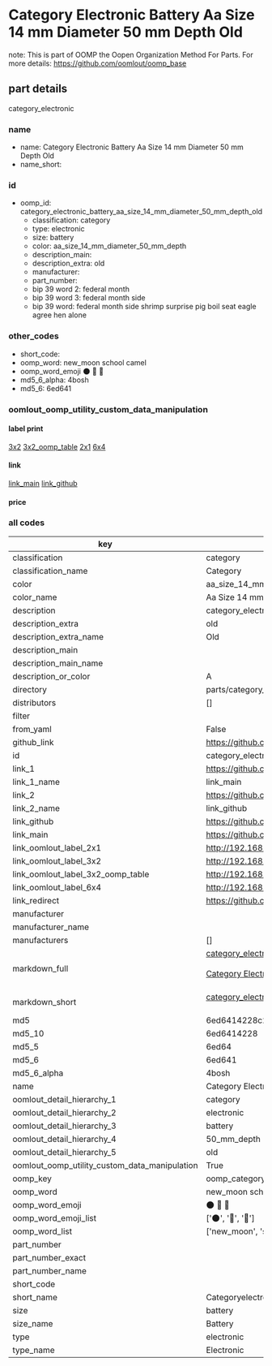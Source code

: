 # Category Electronic Battery Aa Size 14 mm Diameter 50 mm Depth Old  

note: This is part of OOMP the Oopen Organization Method For Parts. For more details: https://github.com/oomlout/oomp_base

##  part details
  



category_electronic



### name
* name: Category Electronic Battery Aa Size 14 mm Diameter 50 mm Depth Old
* name_short: 
### id
* oomp_id: category_electronic_battery_aa_size_14_mm_diameter_50_mm_depth_old
  * classification: category
  * type: electronic
  * size: battery
  * color: aa_size_14_mm_diameter_50_mm_depth
  * description_main: 
  * description_extra: old
  * manufacturer: 
  * part_number: 
  * bip 39 word 2: federal month
  * bip 39 word 3: federal month side
  * bip 39 word: federal month side shrimp surprise pig boil seat eagle agree hen alone

### other_codes
* short_code: 
* oomp_word: new_moon school camel
* oomp_word_emoji :new_moon: :school: :camel:
* md5_6_alpha: 4bosh
* md5_6: 6ed641






### oomlout_oomp_utility_custom_data_manipulation
#### label print
[3x2](http://192.168.1.245:1112/?label=oomp%204bosh)
[3x2_oomp_table](http://192.168.1.108:1112/?label=oomp%204bosh)
[2x1](http://192.168.1.242:1112/?label=oomp%204bosh)
[6x4](http://192.168.1.55:1112/?label=oomp%204bosh)    

#### link

[link_main](https://github.com/oomlout/oomlout_oomp_version_1_messy/tree/main/parts/category_electronic_battery_aa_size_14_mm_diameter_50_mm_depth_old) [link_github](https://github.com/oomlout/oomlout_oomp_version_1_messy/tree/main/parts/category_electronic_battery_aa_size_14_mm_diameter_50_mm_depth_old)                             

#### price







### all codes 
| key | value |  
| --- | --- |  
| classification | category |  
| classification_name | Category |  
| color | aa_size_14_mm_diameter_50_mm_depth |  
| color_name | Aa Size 14 mm Diameter 50 mm Depth |  
| description | category_electronic |  
| description_extra | old |  
| description_extra_name | Old |  
| description_main |  |  
| description_main_name |  |  
| description_or_color | A  |  
| directory | parts/category_electronic_battery_aa_size_14_mm_diameter_50_mm_depth_old |  
| distributors | [] |  
| filter |  |  
| from_yaml | False |  
| github_link | https://github.com/oomlout/oomlout_oomp_part_src/tree/main/parts/category_electronic_battery_aa_size_14_mm_diameter_50_mm_depth_old |  
| id | category_electronic_battery_aa_size_14_mm_diameter_50_mm_depth_old |  
| link_1 | https://github.com/oomlout/oomlout_oomp_version_1_messy/tree/main/parts/category_electronic_battery_aa_size_14_mm_diameter_50_mm_depth_old |  
| link_1_name | link_main |  
| link_2 | https://github.com/oomlout/oomlout_oomp_version_1_messy/tree/main/parts/category_electronic_battery_aa_size_14_mm_diameter_50_mm_depth_old |  
| link_2_name | link_github |  
| link_github | https://github.com/oomlout/oomlout_oomp_version_1_messy/tree/main/parts/category_electronic_battery_aa_size_14_mm_diameter_50_mm_depth_old |  
| link_main | https://github.com/oomlout/oomlout_oomp_version_1_messy/tree/main/parts/category_electronic_battery_aa_size_14_mm_diameter_50_mm_depth_old |  
| link_oomlout_label_2x1 | http://192.168.1.242:1112/?label=oomp%204bosh |  
| link_oomlout_label_3x2 | http://192.168.1.245:1112/?label=oomp%204bosh |  
| link_oomlout_label_3x2_oomp_table | http://192.168.1.108:1112/?label=oomp%204bosh |  
| link_oomlout_label_6x4 | http://192.168.1.55:1112/?label=oomp%204bosh |  
| link_redirect | https://github.com/oomlout/oomlout_oomp_version_1_messy/tree/main/parts/category_electronic_battery_aa_size_14_mm_diameter_50_mm_depth_old |  
| manufacturer |  |  
| manufacturer_name |  |  
| manufacturers | [] |  
| markdown_full | [category_electronic_battery_aa_size_14_mm_diameter_50_mm_depth_old](none)<br>[](none)<br>[Category Electronic Battery Aa Size 14 Mm Diameter 50 Mm Depth Old](none)<br><br> |  
| markdown_short | [category_electronic_battery_aa_size_14_mm_diameter_50_mm_depth_old](none)<br><br> |  
| md5 | 6ed6414228c24322926d3c738fe3daa3 |  
| md5_10 | 6ed6414228 |  
| md5_5 | 6ed64 |  
| md5_6 | 6ed641 |  
| md5_6_alpha | 4bosh |  
| name | Category Electronic Battery Aa Size 14 mm Diameter 50 mm Depth Old |  
| oomlout_detail_hierarchy_1 | category |  
| oomlout_detail_hierarchy_2 | electronic |  
| oomlout_detail_hierarchy_3 | battery |  
| oomlout_detail_hierarchy_4 | 50_mm_depth |  
| oomlout_detail_hierarchy_5 | old |  
| oomlout_oomp_utility_custom_data_manipulation | True |  
| oomp_key | oomp_category_electronic_battery_aa_size_14_mm_diameter_50_mm_depth_old |  
| oomp_word | new_moon school camel |  
| oomp_word_emoji | :new_moon: :school: :camel: |  
| oomp_word_emoji_list | [':new_moon:', ':school:', ':camel:'] |  
| oomp_word_list | ['new_moon', 'school', 'camel'] |  
| part_number |  |  
| part_number_exact |  |  
| part_number_name |  |  
| short_code |  |  
| short_name | Categoryelectronic |  
| size | battery |  
| size_name | Battery |  
| type | electronic |  
| type_name | Electronic |  
